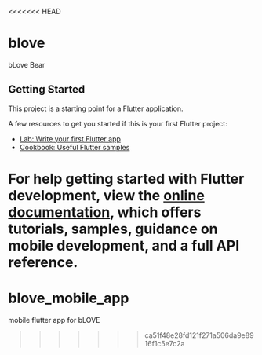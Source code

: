 <<<<<<< HEAD
# blove

bLove Bear

## Getting Started

This project is a starting point for a Flutter application.

A few resources to get you started if this is your first Flutter project:

- [Lab: Write your first Flutter app](https://docs.flutter.dev/get-started/codelab)
- [Cookbook: Useful Flutter samples](https://docs.flutter.dev/cookbook)

For help getting started with Flutter development, view the
[online documentation](https://docs.flutter.dev/), which offers tutorials,
samples, guidance on mobile development, and a full API reference.
=======
# blove_mobile_app
mobile flutter app for bLOVE
>>>>>>> ca51f48e28fd121f271a506da9e8916f1c5e7c2a
